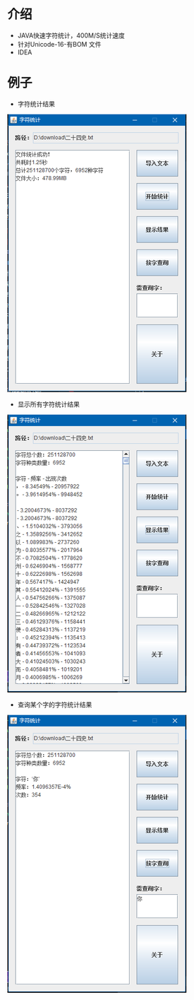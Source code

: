 # 介绍

- JAVA快速字符统计，400M/S统计速度
- 针对Unicode-16-有BOM 文件
- IDEA

# 例子

- 字符统计结果

![1](pictures/1.png)

- 显示所有字符统计结果

![1](pictures/2.png)

- 查询某个字的字符统计结果

![1](pictures/3.png)